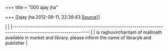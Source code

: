 +++
title = "000 ajay jha"

+++
[[ajay jha	2012-09-11, 22:39:43 [Source](https://groups.google.com/g/bvparishat/c/YURYIij48Nc)]]



|                                                                                                                    | |--------------------------------------------------------------------------------------------------------------------| | is raghuvircharitam of mallinath available in market and library. please inform the name of libraryb and publisher |

